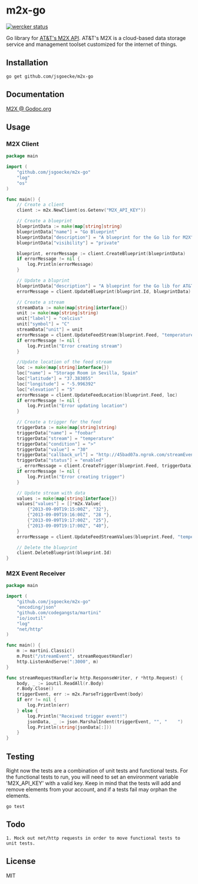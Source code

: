# m2x-go 
[![wercker status](https://app.wercker.com/status/aa442caf92d85b9debbc71618d7b269a "wercker status")](https://app.wercker.com/project/bykey/aa442caf92d85b9debbc71618d7b269a)

Go library for [AT&T's M2X API](https://m2x.att.com). AT&T's M2X is a cloud-based data storage service and management toolset customized for the internet of things.

## Installation

	go get github.com/jsgoecke/m2x-go

## Documentation

[M2X @ Godoc.org](http://godoc.org/github.com/jsgoecke/m2x-go)

## Usage

### M2X Client

```go
package main

import (
	"github.com/jsgoecke/m2x-go"
	"log"
	"os"
)

func main() {
	// Create a client
	client := m2x.NewClient(os.Getenv("M2X_API_KEY"))

	// Create a blueprint
	blueprintData := make(map[string]string)
	blueprintData["name"] = "Go Blueprint"
	blueprintData["description"] = "A blueprint for the Go lib for M2X"
	blueprintData["visibility"] = "private"

	blueprint, errorMessage := client.CreateBlueprint(blueprintData)
	if errorMessage != nil {
		log.Println(errorMessage)
	}

	// Update a bluprint
	blueprintData["description"] = "A blueprint for the Go lib for AT&T M2X"
	errorMessage = client.UpdateBlueprint(blueprint.Id, blueprintData)

	// Create a stream
	streamData := make(map[string]interface{})
	unit := make(map[string]string)
	unit["label"] = "celcius"
	unit["symbol"] = "C"
	streamData["unit"] = unit
	errorMessage = client.UpdateFeedStream(blueprint.Feed, "temperature", streamData)
	if errorMessage != nil {
		log.Println("Error creating stream")
	}

	//Update location of the feed stream
	loc := make(map[string]interface{})
	loc["name"] = "Storage Room in Sevilla, Spain"
	loc["latitude"] = "37.383055"
	loc["longitude"] = "-5.996392"
	loc["elevation"] = "5"
	errorMessage = client.UpdateFeedLocation(blueprint.Feed, loc)
	if errorMessage != nil {
		log.Println("Error updating location")
	}

	// Create a trigger for the feed
	triggerData := make(map[string]string)
	triggerData["name"] = "foobar"
	triggerData["stream"] = "temperature"
	triggerData["condition"] = ">"
	triggerData["value"] = "30"
	triggerData["callback_url"] = "http://45bad07a.ngrok.com/streamEvent"
	triggerData["status"] = "enabled"
	_, errorMessage = client.CreateTrigger(blueprint.Feed, triggerData)
	if errorMessage != nil {
		log.Println("Error creating trigger")
	}

	// Update stream with data
	values := make(map[string]interface{})
	values["values"] = []*m2x.Value{
		{"2013-09-09T19:15:00Z", "32"},
		{"2013-09-09T19:16:00Z", "28 "},
		{"2013-09-09T19:17:00Z", "25"},
		{"2013-09-09T19:17:00Z", "40"},
	}
	errorMessage = client.UpdateFeedStreamValues(blueprint.Feed, "temperature", values)

	// Delete the blueprint
	client.DeleteBlueprint(blueprint.Id)
}
```
### M2X Event Receiver

```go
package main

import (
	"github.com/jsgoecke/m2x-go"
	"encoding/json"
	"github.com/codegangsta/martini"
	"io/ioutil"
	"log"
	"net/http"
)

func main() {
	m := martini.Classic()
	m.Post("/streamEvent", streamRequestHandler)
	http.ListenAndServe(":3000", m)
}

func streamRequestHandler(w http.ResponseWriter, r *http.Request) {
	body, _ := ioutil.ReadAll(r.Body)
	r.Body.Close()
	triggerEvent, err := m2x.ParseTriggerEvent(body)
	if err != nil {
		log.Println(err)
	} else {
		log.Println("Received trigger event!")
		jsonData, _ := json.MarshalIndent(triggerEvent, "", "    ")
		log.Println(string(jsonData[:]))
	}
}
```

## Testing

Right now the tests are a combination of unit tests and functional tests. For the functional
tests to run, you will need to set an environment variable 'M2X_API_KEY' with a valid key. Keep in mind that the tests will add and remove elements from your account, and if a tests fail may orphan
the elements.

	go test

## Todo

	1. Mock out net/http requests in order to move functional tests to unit tests.

## License

MIT